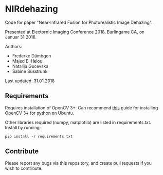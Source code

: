 # NIRdehazing

Code for paper "Near-Infrared Fusion for Photorealistic Image Dehazing".

Presented at Electornic Imaging Conference 2018, Burlingame CA, on Januar 31 2018.

Authors:

- Frederke Dümbgen
- Majed El Helou
- Natalija Gucevska
- Sabine Süsstrunk

Last updated: 31.01.2018

## Requirements

Requires installation of OpenCV 3+. Can recommend [this](https://milq.github.io/install-opencv-ubuntu-debian/) guide for installing OpenCV 3+ for python on Ubuntu. 

Other libraries required (numpy, matplotlib) are listed in requirements.txt. Install by running:
```
pip install -r requirements.txt

```

## Contribute

Please report any bugs via this repository, and create pull requests if you wish to contribute. 

